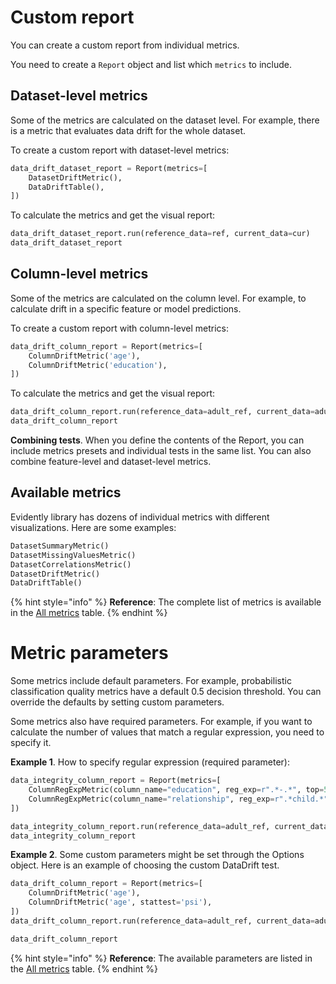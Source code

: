
# Custom report

You can create a custom report from individual metrics.

You need to create a `Report` object and list which `metrics` to include.    

## Dataset-level metrics

Some of the metrics are calculated on the dataset level. For example, there is a metric that evaluates data drift for the whole dataset.

To create a custom report with dataset-level metrics:

```python
data_drift_dataset_report = Report(metrics=[
    DatasetDriftMetric(),
    DataDriftTable(),    
])
```

To calculate the metrics and get the visual report:

```python
data_drift_dataset_report.run(reference_data=ref, current_data=cur)
data_drift_dataset_report
```

## Column-level metrics

Some of the metrics are calculated on the column level. For example, to calculate drift in a specific feature or model predictions.

To create a custom report with column-level metrics:

```python
data_drift_column_report = Report(metrics=[
    ColumnDriftMetric('age'),
    ColumnDriftMetric('education'),   
])
```

To calculate the metrics and get the visual report:

```python
data_drift_column_report.run(reference_data=adult_ref, current_data=adult_cur)
data_drift_column_report
```

**Combining tests**. When you define the contents of the Report, you can include metrics presets and individual tests in the same list. You can also combine feature-level and dataset-level metrics. 

## Available metrics

Evidently library has dozens of individual metrics with different visualizations. Here are some examples: 

```python
DatasetSummaryMetric()
DatasetMissingValuesMetric()
DatasetCorrelationsMetric()
DatasetDriftMetric()
DataDriftTable()  
```

{% hint style="info" %} 
**Reference**: The complete list of metrics is available in the [All metrics](../reference/all-metrics.md) table.
{% endhint %}

# Metric parameters

Some metrics include default parameters. For example, probabilistic classification quality metrics have a default 0.5 decision threshold. You can override the defaults by setting custom parameters. 

Some metrics also have required parameters. For example, if you want to calculate the number of values that match a regular expression, you need to specify it. 

**Example 1**. How to specify regular expression (required parameter):

```python
data_integrity_column_report = Report(metrics=[
    ColumnRegExpMetric(column_name="education", reg_exp=r".*-.*", top=5),
    ColumnRegExpMetric(column_name="relationship", reg_exp=r".*child.*")
])

data_integrity_column_report.run(reference_data=adult_ref, current_data=adult_cur)
data_integrity_column_report
```

**Example 2**. Some custom parameters might be set through the Options object. Here is an example of choosing the custom DataDrift test. 

```python
data_drift_column_report = Report(metrics=[
    ColumnDriftMetric('age'),
    ColumnDriftMetric('age', stattest='psi'),
])
data_drift_column_report.run(reference_data=adult_ref, current_data=adult_cur)

data_drift_column_report
```
{% hint style="info" %} 
**Reference**: The available parameters are listed in the [All metrics](../reference/all-metrics.md) table.
{% endhint %}
